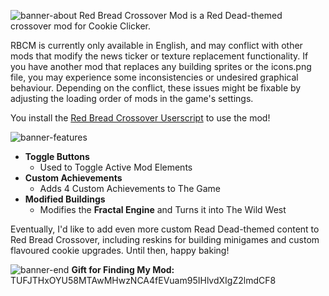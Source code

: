 ![banner-about](https://github.com/user-attachments/assets/671d53e5-b70b-4b03-858a-e7806781fc67)
Red Bread Crossover Mod is a Red Dead-themed crossover mod for Cookie Clicker.

RBCM is currently only available in English, and may conflict with other mods that modify the news ticker or texture replacement functionality. If you have another mod that replaces any building sprites or the icons.png file, you may experience some inconsistencies or undesired graphical behaviour. Depending on the conflict, these issues might be fixable by adjusting the loading order of mods in the game's settings.

You install the [Red Bread Crossover Userscript](https://voltacceptyt.github.io/redbreadcrossover/RBCM.user.js) to use the mod!

![banner-features](https://github.com/samanthastahlke/cookievalley/assets/10996959/866a7c2c-fcd3-429a-9efa-b0a8264d93ff)
- **Toggle Buttons**
  - Used to Toggle Active Mod Elements
- **Custom Achievements**
  - Adds 4 Custom Achievements to The Game
- **Modified Buildings**
  - Modifies the **Fractal Engine** and Turns it into The Wild West

Eventually, I'd like to add even more custom Read Dead-themed content to Red Bread Crossover, including reskins for building minigames and custom flavoured cookie upgrades. Until then, happy baking!

![banner-end](https://github.com/samanthastahlke/cookievalley/assets/10996959/90fc11d2-2e21-4c70-b8dc-5f62a286e091)
**Gift for Finding My Mod:** TUFJTHxOYU58MTAwMHwzNCA4fEVuam95IHlvdXIgZ2lmdCF8
